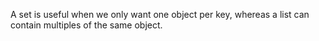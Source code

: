 A set is useful when we only want one object per key, whereas a list can contain multiples of the same object.